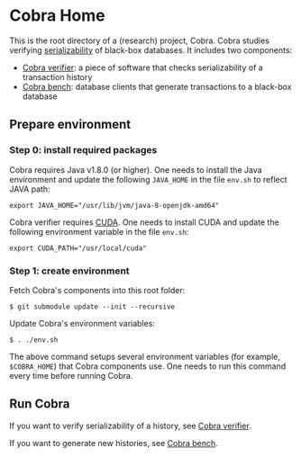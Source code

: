 # Cobra Home

This is the root directory of a (research) project, Cobra.
Cobra studies verifying [serializability](https://en.wikipedia.org/wiki/Serializability) of black-box databases.
It includes two components:

* [Cobra verifier](https://github.com/DBCobra/CobraVerifier): a piece of software that checks serializability of a transaction history
* [Cobra bench](https://github.com/DBCobra/CobraBench): database clients that generate transactions to a black-box database

Prepare environment
---

### Step 0: install required packages

Cobra requires Java v1.8.0 (or higher). One needs to install the Java environment and update the following `JAVA_HOME` in the file `env.sh` to reflect JAVA path:

    export JAVA_HOME="/usr/lib/jvm/java-8-openjdk-amd64"

Cobra verifier requires [CUDA](https://developer.nvidia.com/cuda-zone). One needs to install CUDA and update the following environment variable in the file `env.sh`:

    export CUDA_PATH="/usr/local/cuda"



### Step 1: create environment

Fetch Cobra's components into this root folder:

    $ git submodule update --init --recursive

Update Cobra's environment variables:

    $ . ./env.sh

The above command setups several environment variables (for example, `$COBRA_HOME`) that Cobra components use. One needs to run this command every time before running Cobra.


Run Cobra
---


If you want to verify serializability of a history, see [Cobra verifier](https://github.com/DBCobra/CobraVerifier).

If you want to generate new histories, see [Cobra bench](https://github.com/DBCobra/CobraBench).
